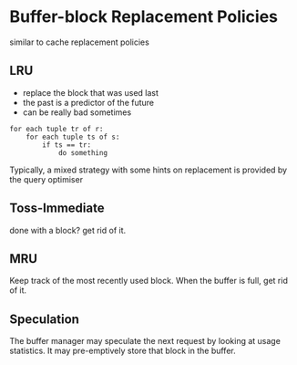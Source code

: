 # Buffer-block Replacement Policies
similar to cache replacement policies

## LRU
* replace the block that was used last
* the past is a predictor of the future
* can be really bad sometimes

```
for each tuple tr of r:
	for each tuple ts of s:
		if ts == tr:
			do something
```

Typically, a mixed strategy with some hints on replacement is provided by the query optimiser

## Toss-Immediate
done with a block? get rid of it.

## MRU
Keep track of the most recently used block. When the buffer is full, get rid of it.

## Speculation
The buffer manager may speculate the next request by looking at usage statistics. It may pre-emptively store that block in the buffer. 

